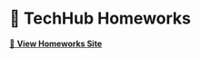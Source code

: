 # :notebook: TechHub Homeworks
[:link: **View Homeworks Site**](https://grigoll.github.io/Homeworks/)

